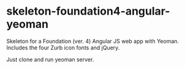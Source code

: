 skeleton-foundation4-angular-yeoman
===================================

Skeleton for a Foundation (ver. 4) Angular JS web app with Yeoman.  Includes the four Zurb icon fonts and jQuery.  

Just clone and run yeoman server.